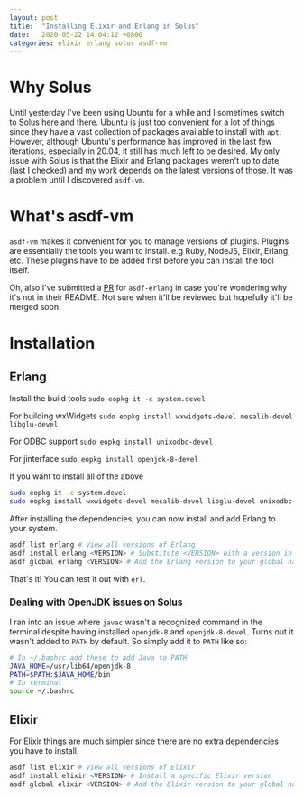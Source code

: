 ```yaml
---
layout: post
title:  "Installing Elixir and Erlang in Solus"
date:   2020-05-22 14:04:12 +0800
categories: elixir erlang solus asdf-vm
---
```


# Why Solus

Until yesterday I've been using Ubuntu for a while and I sometimes switch to Solus here and there. Ubuntu is just too convenient for a lot of things since they have a vast collection of packages available to install with `apt`. However, although Ubuntu's performance has improved in the last few iterations, especially in 20.04, it still has much left to be desired. My only issue with Solus is that the Elixir and Erlang packages weren't up to date (last I checked) and my work depends on the latest versions of those. It was a problem until I discovered `asdf-vm`.

# What's asdf-vm

`asdf-vm` makes it convenient for you to manage versions of plugins. Plugins are essentially the tools you want to install. e.g Ruby, NodeJS, Elixir, Erlang, etc. These plugins have to be added first before you can install the tool itself. 

Oh, also I've submitted a [PR](https://github.com/asdf-vm/asdf-erlang/pull/146) for `asdf-erlang` in case you're wondering why it's not in their README. Not sure when it'll be reviewed but hopefully it'll be merged soon.

# Installation

## Erlang

Install the build tools
`sudo eopkg it -c system.devel`

For building wxWidgets
`sudo eopkg install wxwidgets-devel mesalib-devel libglu-devel`

For ODBC support
`sudo eopkg install unixodbc-devel`

For jinterface
`sudo eopkg install openjdk-8-devel`

If you want to install all of the above

```bash
sudo eopkg it -c system.devel
sudo eopkg install wxwidgets-devel mesalib-devel libglu-devel unixodbc-devel openjdk-8-devel
```

After installing the dependencies, you can now install and add Erlang to your system.

```bash
asdf list erlang # View all versions of Erlang
asdf install erlang <VERSION> # Substitute <VERSION> with a version in the previous step
asdf global erlang <VERSION> # Add the Erlang version to your global namespace
```

That's it! You can test it out with `erl`.

### Dealing with OpenJDK issues on Solus

I ran into an issue where `javac` wasn't a recognized command in the terminal despite having installed `openjdk-8` and `openjdk-8-devel`. Turns out it wasn't added to `PATH` by default. So simply add it to `PATH` like so:

```bash
# In ~/.bashrc add these to add Java to PATH
JAVA_HOME=/usr/lib64/openjdk-8
PATH=$PATH:$JAVA_HOME/bin
# In terminal
source ~/.bashrc
```

## Elixir

For Elixir things are much simpler since there are no extra dependencies you have to install.

```bash
asdf list elixir # View all versions of Elixir
asdf install elixir <VERSION> # Install a specific Elixir version
asdf global elixir <VERSION> # Add the Elixir version to your global namespace
```